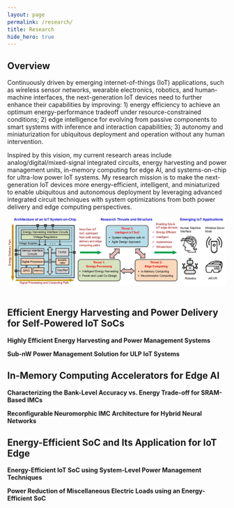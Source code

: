 ```yaml
---
layout: page
permalink: /research/
title: Research
hide_hero: true
---
```

## Overview

Continuously driven by emerging internet-of-things (IoT) applications, such as wireless sensor networks, wearable electronics, robotics, and human-machine interfaces, the next-generation IoT devices need to further enhance their capabilities by improving: 1) energy efficiency to achieve an optimum energy-performance tradeoff under resource-constrained conditions; 2) edge intelligence for evolving from passive components to smart systems with inference and interaction capabilities; 3) autonomy and miniaturization for ubiquitous deployment and operation without any human intervention.

Inspired by this vision, my current research areas include analog/digital/mixed-signal integrated circuits, energy harvesting and power management units, in-memory computing for edge AI, and systems-on-chip for ultra-low power IoT systems. My research mission is to make the next-generation IoT devices more energy-efficient, intelligent, and miniaturized to enable ubiquitous and autonomous deployment by leveraging advanced integrated circuit techniques with system optimizations from both power delivery and edge computing perspectives.

<img src="/assets/images/research_overview_1p0.jpg" width="1000" align="middle" style="padding-right: 30px; padding-bottom: 20px;">

## Efficient Energy Harvesting and Power Delivery for Self-Powered IoT SoCs

**Highly Efficient Energy Harvesting and Power Management Systems**

**Sub-nW Power Management Solution for ULP IoT Systems**

## In-Memory Computing Accelerators for Edge AI

**Characterizing the Bank-Level Accuracy vs. Energy Trade-off for SRAM-Based IMCs**

**Reconfigurable Neuromorphic IMC Architecture for Hybrid Neural Networks**

## Energy-Efficient SoC and Its Application for IoT Edge

**Energy-Efficient IoT SoC using System-Level Power Management Techniques**

**Power Reduction of Miscellaneous Electric Loads using an Energy-Efficient SoC**
